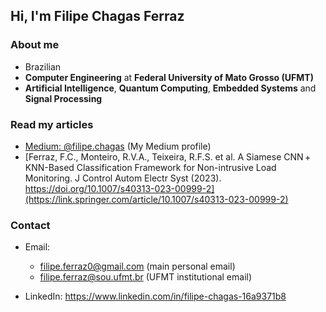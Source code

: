 
## Hi, I'm Filipe Chagas Ferraz

### About me

* Brazilian
* **Computer Engineering** at **Federal University of Mato Grosso (UFMT)** 
* **Artificial Intelligence**, **Quantum Computing**, **Embedded Systems** and **Signal Processing** 

### Read my articles
* [Medium: @filipe.chagas](https://medium.com/@filipe.chagas) (My Medium profile)
* [Ferraz, F.C., Monteiro, R.V.A., Teixeira, R.F.S. et al. A Siamese CNN + KNN-Based Classification Framework for Non-intrusive Load Monitoring. J Control Autom Electr Syst (2023). https://doi.org/10.1007/s40313-023-00999-2](https://link.springer.com/article/10.1007/s40313-023-00999-2)
<!-- * [ORCID: 0000-0003-4130-3801](https://orcid.org/0000-0003-4130-3801) (My ORCID page with research papers) -->

### Contact

* Email: 
  * filipe.ferraz0@gmail.com (main personal email)
  * filipe.ferraz@sou.ufmt.br (UFMT institutional email)
  
* LinkedIn: https://www.linkedin.com/in/filipe-chagas-16a9371b8
